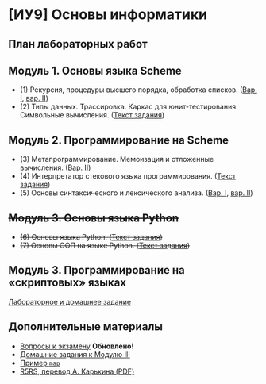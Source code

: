 # [ИУ9] Основы информатики
## План лабораторных работ

## Модуль 1. Основы языка Scheme

*   (1) Рекурсия, процедуры высшего порядка, обработка списков. ([Вар. I](lab1v1.md), [вар. II](lab1v2.md))
*   (2) Типы данных. Трассировка. Каркас для юнит-тестирования. Символьные вычисления. ([Текст задания](lab2.md))

## Модуль 2. Программирование на Scheme

*   (3) Метапрограммирование. Мемоизация и отложенные вычисления. ([Вар. II](lab3v2.md))
*   (4) Интерпретатор стекового языка программирования. ([Текст задания](lab4.md))
*   (5) Основы синтаксического и лексического анализа. ([Вар. I](lab5v1.md), [вар. II](lab5v2.md))

## ~~Модуль 3. Основы языка Python~~

*   ~~(6) Основы языка Python. ([Текст задания](lab6.md))~~
*   ~~(7) Основы ООП на языке Python. ([Текст задания](lab7.md))~~

## Модуль 3. Программирование на &laquo;скриптовых&raquo; языках

[Лабораторное и домашнее задание](scripting.md)

## Дополнительные материалы
*   [Вопросы к экзамену](exam.md) **Обновлено!**
*   [Домашние задания к Модулю III](hometask-3mod.md)
*   [Пример `map`](map-example.md)
*   [R5RS, перевод A. Карькина (PDF)](R5RS-translated-by-A.Karkin.pdf)
